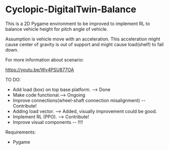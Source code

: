 # Cyclopic-DigitalTwin-Balance

This is a 2D Pygame environment to be improved to implement RL to balance vehicle height for pitch angle of vehicle.

Assumption is vehicle move with an acceleration. This acceleration might cause center of gravity is out of support and might cause load(shelf) to fall down.

For more information about scenario:

https://youtu.be/Wv4PSU877OA 

TO DO:
  * Add load (box) on top base platform. --> Done
  * Make code functional.--> Ongoing
  * Improve connections(wheel-shaft connection misalignment) -- Contribute!
  * Adding load vector. --> Added, visually improvement could be good.
  * Implement RL (PPO). --> Contribute!
  * Improve visual components -- !!!!


Requirements:
 - Pygame
